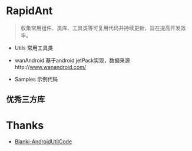 # RapidAnt
> 收集常用组件、类库、工具类等可复用代码并持续更新，旨在提高开发效率。

- Utils 常用工具类

- wanAndroid 基于android jetPack实现，数据来源http://www.wanandroid.com/

- Samples 示例代码

## 优秀三方库

# Thanks
- [Blankj-AndroidUtilCode](https://github.com/Blankj/AndroidUtilCode)